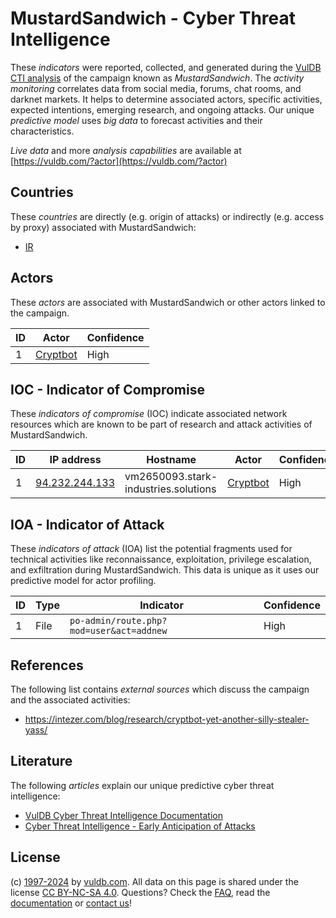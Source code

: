 # MustardSandwich - Cyber Threat Intelligence

These _indicators_ were reported, collected, and generated during the [VulDB CTI analysis](https://vuldb.com/?kb.cti) of the campaign known as _MustardSandwich_. The _activity monitoring_ correlates data from social media, forums, chat rooms, and darknet markets. It helps to determine associated actors, specific activities, expected intentions, emerging research, and ongoing attacks. Our unique _predictive model_ uses _big data_ to forecast activities and their characteristics.

_Live data_ and more _analysis capabilities_ are available at [https://vuldb.com/?actor](https://vuldb.com/?actor)

## Countries

These _countries_ are directly (e.g. origin of attacks) or indirectly (e.g. access by proxy) associated with MustardSandwich:

* [IR](https://vuldb.com/?country.ir)

## Actors

These _actors_ are associated with MustardSandwich or other actors linked to the campaign.

ID | Actor | Confidence
-- | ----- | ----------
1 | [Cryptbot](https://vuldb.com/?actor.cryptbot) | High

## IOC - Indicator of Compromise

These _indicators of compromise_ (IOC) indicate associated network resources which are known to be part of research and attack activities of MustardSandwich.

ID | IP address | Hostname | Actor | Confidence
-- | ---------- | -------- | ----- | ----------
1 | [94.232.244.133](https://vuldb.com/?ip.94.232.244.133) | vm2650093.stark-industries.solutions | [Cryptbot](https://vuldb.com/?actor.cryptbot) | High

## IOA - Indicator of Attack

These _indicators of attack_ (IOA) list the potential fragments used for technical activities like reconnaissance, exploitation, privilege escalation, and exfiltration during MustardSandwich. This data is unique as it uses our predictive model for actor profiling.

ID | Type | Indicator | Confidence
-- | ---- | --------- | ----------
1 | File | `po-admin/route.php?mod=user&act=addnew` | High

## References

The following list contains _external sources_ which discuss the campaign and the associated activities:

* https://intezer.com/blog/research/cryptbot-yet-another-silly-stealer-yass/

## Literature

The following _articles_ explain our unique predictive cyber threat intelligence:

* [VulDB Cyber Threat Intelligence Documentation](https://vuldb.com/?kb.cti)
* [Cyber Threat Intelligence - Early Anticipation of Attacks](https://www.scip.ch/en/?labs.20201022)

## License

(c) [1997-2024](https://vuldb.com/?kb.changelog) by [vuldb.com](https://vuldb.com/?kb.about). All data on this page is shared under the license [CC BY-NC-SA 4.0](https://creativecommons.org/licenses/by-nc-sa/4.0/). Questions? Check the [FAQ](https://vuldb.com/?kb.faq), read the [documentation](https://vuldb.com/?kb) or [contact us](https://vuldb.com/?contact)!
